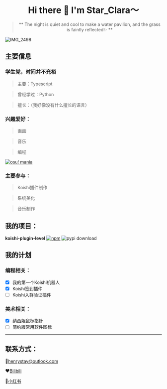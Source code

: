 <div align="center">


# Hi there 👋 I'm Star_Clara～
> ** The night is quiet and cool to make a water pavilion, and the grass is faintly reflected✨ **


</div>


![IMG_2498](https://github.com/user-attachments/assets/b4a0bf20-3f02-4942-bab5-51192ddc3929)



## 主要信息


### 学生党，时间并不充裕

 > 主要：Typescript

 > 曾经学过：Python

 > 擅长：（我好像没有什么擅长的语言）

### 兴趣爱好：

 > 画画

 > 音乐

 > 编程

[![osu! mania](https://osu-sig.vercel.app/card?user=Hesnoma&mode=mania&round_avatar=true&animation=true)](https://osu.ppy.sh/users/31768876)
### 主要参与：

 > Koishi插件制作

 > 系统美化

 > 音乐制作



## 我的项目：
**koishi-plugin-level**  [![npm](https://img.shields.io/npm/v/koishi-plugin-level?style=flat-square)](https://www.npmjs.com/package/koishi-plugin-level) ![pypi download](https://img.shields.io/npm/dm/koishi-plugin-level) 

## 我的计划

### 编程相关：
- [x] 我的第一个Koishi机器人
- [x] Koishi签到插件
- [ ] Koishi入群验证插件
### 美术相关：
- [x] 纳西妲鼠标指针
- [ ] 简约版常用软件图标

***

## 联系方式：

📮henrystay@outlook.com

❤️[Bilibili](https://b23.tv/8at6ycs)

🧡[小红书](https://www.xiaohongshu.com/user/profile/63fb51a00000000029016507?xhsshare=CopyLink&appuid=63fb51a00000000029016507&apptime=1710652955)


